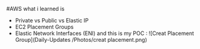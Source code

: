 #AWS
what i learned is
- Private vs Public vs Elastic IP
- EC2 Placement Groups
- Elastic Network Interfaces (ENI)
and this is my POC :
![Creat Placement Group](Daily-Updates /Photos/creat placement.png)

